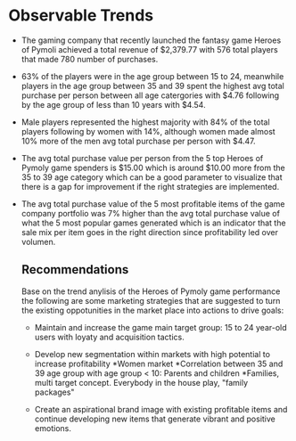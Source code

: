 # Observable Trends
* The gaming company that recently launched the fantasy game Heroes of Pymoli achieved a total revenue of $2,379.77 with 576 total players that made 780 number of purchases. 
* 63% of the players were in the age group between 15 to 24, meanwhile players in the age group between 35 and 39 spent the highest avg total purchase per person between all age catergories with $4.76 following by the age group of less than 10 years with $4.54. 
* Male players represented the highest majority with 84% of the total players following by women with 14%, although women made almost 10% more of the men avg total purchase per person with $4.47.
* The avg total purchase value per person from the 5 top Heroes of Pymoly game spenders is $15.00 which is around $10.00 more from the 35 to 39 age category which can be a good parameter to visualize that there is a gap for improvement if the right strategies are implemented.
* The avg total purchase value of the 5 most profitable items of the game company portfolio was 7% higher than the avg total purchase value of what the 5 most popular games generated which is an indicator that the sale mix per item goes in the right direction since profitability led over volumen.

  ## Recommendations
     Base on the trend anylisis of the Heroes of Pymoly game performance the following are some marketing strategies that are suggested to turn the existing oppotunities in the market place into actions to drive goals:
     
     * Maintain and increase the game main target group: 15 to 24 year-old users with loyaty and acquisition tactics.
     
     * Develop new segmentation within markets with high potential to increase profitability
       *Women market
       *Correlation between 35 and 39 age group with age group < 10: Parents and children
       *Families, multi target concept. Everybody in the house play, "family packages"
      
     * Create an aspirational brand image with existing profitable items and continue developing new items that generate vibrant and positive emotions.
      
     
     
